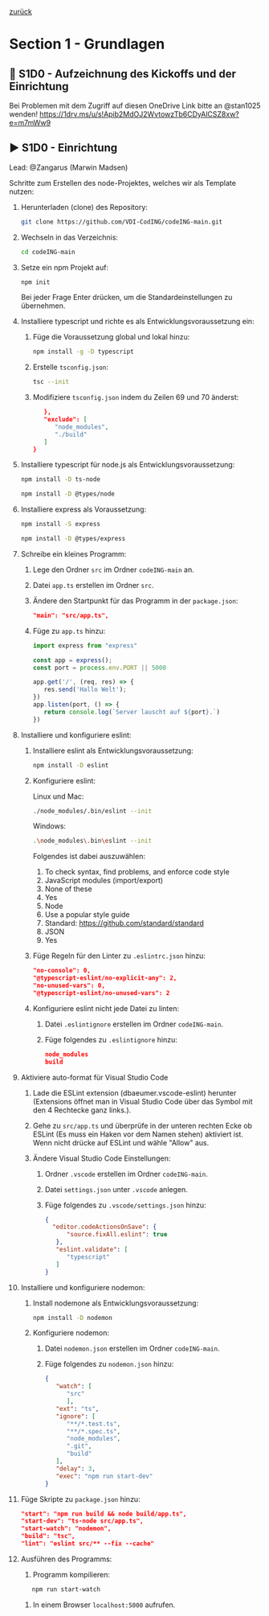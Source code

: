 [zurück](../README.md)
# Section 1 - Grundlagen

## :cinema: S1D0 - Aufzeichnung des Kickoffs und der Einrichtung  
Bei Problemen mit dem Zugriff auf diesen OneDrive Link bitte an @stan1025 wenden!
https://1drv.ms/u/s!Apib2MdOJ2WvtowzTb6CDyAlCSZ8xw?e=m7mWw9

## :arrow_forward: S1D0 - Einrichtung

Lead: @Zangarus (Marwin Madsen)

Schritte zum Erstellen des node-Projektes, welches wir als Template nutzen:

1. Herunterladen (clone) des Repository: 

   ```sh
   git clone https://github.com/VDI-CodING/codeING-main.git
   ```

1. Wechseln in das Verzeichnis:

   ```sh
   cd codeING-main
   ```

1. Setze ein npm Projekt auf:

   ```sh
   npm init
   ```

   Bei jeder Frage Enter drücken, um die Standardeinstellungen zu übernehmen.

1. Installiere typescript und richte es als Entwicklungsvoraussetzung ein:
   1. Füge die Voraussetzung global und lokal hinzu:

      ```sh
      npm install -g -D typescript
      ```

   1. Erstelle `tsconfig.json`:

      ```sh
      tsc --init
      ```

   1. Modifiziere `tsconfig.json` indem du Zeilen 69 und 70 änderst:

      ```json
         },
         "exclude": [
            "node_modules",
            "./build"
         ]
      }
      ```

1. Installiere typescript für node.js als Entwicklungsvoraussetzung:

   ```sh
   npm install -D ts-node
   ```

   ```sh
   npm install -D @types/node
   ```

1. Installiere express als Voraussetzung:

   ```sh
   npm install -S express
   ```

   ```sh
   npm install -D @types/express
   ```

1. Schreibe ein kleines Programm:
   1. Lege den Ordner `src` im Ordner `codeING-main` an.

   1. Datei `app.ts` erstellen im Ordner `src`.

   1. Ändere den Startpunkt für das Programm in der `package.json`:

      ```json
      "main": "src/app.ts",
      ```

   1. Füge zu `app.ts` hinzu:

      ```ts
      import express from "express"

      const app = express();
      const port = process.env.PORT || 5000

      app.get('/', (req, res) => {
         res.send('Hallo Welt');
      })
      app.listen(port, () => {
         return console.log(`Server lauscht auf ${port}.`)
      })
      ```

1. Installiere und konfiguriere eslint:
   1. Installiere eslint als Entwicklungsvoraussetzung:

      ```sh
      npm install -D eslint
      ```

   1. Konfiguriere eslint:

      Linux und Mac:
      ```sh
      ./node_modules/.bin/eslint --init
      ```

      Windows:
      ```sh
      .\node_modules\.bin\eslint --init
      ```

      Folgendes ist dabei auszuwählen:

      1. To check syntax, find problems, and enforce code style
      1. JavaScript modules (import/export)
      1. None of these
      1. Yes
      1. Node
      1. Use a popular style guide
      1. Standard: https://github.com/standard/standard
      1. JSON
      1. Yes

   1. Füge Regeln für den Linter zu `.eslintrc.json` hinzu:

      ```json
      "no-console": 0,
      "@typescript-eslint/no-explicit-any": 2,
      "no-unused-vars": 0,
      "@typescript-eslint/no-unused-vars": 2
      ```

   1. Konfiguriere eslint nicht jede Datei zu linten:  
      
      1. Datei `.eslintignore` erstellen im Ordner `codeING-main`.

      1. Füge folgendes zu `.eslintignore` hinzu:

         ```json
         node_modules
         build
         ```

1. Aktiviere auto-format für Visual Studio Code
   1. Lade die ESLint extension (dbaeumer.vscode-eslint) herunter (Extensions öffnet man in Visual Studio Code über das Symbol mit den 4 Rechtecke ganz links.).
   1. Gehe zu `src/app.ts` und überprüfe in der unteren rechten Ecke ob ESLint (Es muss ein Haken vor dem Namen stehen) aktiviert ist. Wenn nicht drücke auf ESLint und wähle "Allow" aus.
   1. Ändere Visual Studio Code Einstellungen:

      1. Ordner `.vscode` erstellen im Ordner `codeING-main`.

      1. Datei `settings.json` unter `.vscode` anlegen.

      1. Füge folgendes zu `.vscode/settings.json` hinzu:

         ```json
         {
           "editor.codeActionsOnSave": {
               "source.fixAll.eslint": true
            },
            "eslint.validate": [
               "typescript"
            ]
         }
         ```

1. Installiere und konfiguriere nodemon:
   1. Install nodemone als Entwicklungsvoraussetzung:

      ```sh
      npm install -D nodemon
      ```

   1. Konfiguriere nodemon:

      1. Datei `nodemon.json` erstellen im Ordner `codeING-main`.

      1. Füge folgendes zu `nodemon.json` hinzu:

         ```json
         {
            "watch": [
               "src"
               ],
            "ext": "ts",
            "ignore": [
               "**/*.test.ts",
               "**/*.spec.ts",
               "node_modules",
               ".git",
               "build"
            ],
            "delay": 3,
            "exec": "npm run start-dev"
         }
         ```

1. Füge Skripte zu `package.json` hinzu:

   ```json
   "start": "npm run build && node build/app.ts",
   "start-dev": "ts-node src/app.ts",
   "start-watch": "nodemon",
   "build": "tsc",
   "lint": "eslint src/** --fix --cache"
   ```

1. Ausführen des Programms:
   1. Programm kompilieren:

   ```sh
      npm run start-watch
   ```

   1. In einem Browser `localhost:5000` aufrufen.
